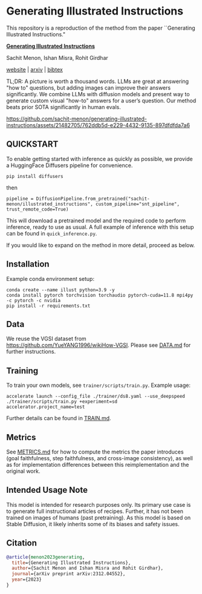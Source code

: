 # Generating Illustrated Instructions

This repository is a reproduction of the method from the paper ``Generating Illustrated Instructions."

[**Generating Illustrated Instructions**](https://arxiv.org/abs/2312.04552)

Sachit Menon, Ishan Misra, Rohit Girdhar

[website](https://facebookresearch.github.io/IllustratedInstructions/) | [arxiv](https://arxiv.org/abs/2312.04552) | [bibtex](#citation)

TL;DR: A picture is worth a thousand words. LLMs are great at answering "how to" questions, but adding images can improve their answers significantly. We combine LLMs with diffusion models and present way to generate custom visual "how-to" answers for a user’s question. Our method beats prior SOTA significantly in human evals.

https://github.com/sachit-menon/generating-illustrated-instructions/assets/21482705/762ddb5d-e229-4432-9135-897dfdfda7a6



## QUICKSTART
To enable getting started with inference as quickly as possible, we provide a HuggingFace Diffusers pipeline for convenience.

```
pip install diffusers
```
then
```
pipeline = DiffusionPipeline.from_pretrained("sachit-menon/illustrated_instructions", custom_pipeline="snt_pipeline", trust_remote_code=True)
```
This will download a pretrained model and the required code to perform inference, ready to use as usual.
A full example of inference with this setup can be found in `quick_inference.py`.

If you would like to expand on the method in more detail, proceed as below. 

## Installation

Example conda environment setup:
```
conda create --name illust python=3.9 -y
conda install pytorch torchvision torchaudio pytorch-cuda=11.8 mpi4py -c pytorch -c nvidia
pip install -r requirements.txt
```

## Data
We reuse the VGSI dataset from https://github.com/YueYANG1996/wikiHow-VGSI. Please see [DATA.md](docs/DATA.md) for further instructions. 

## Training

To train your own models, see `trainer/scripts/train.py`. Example usage:
```
accelerate launch --config_file ./trainer/ds8.yaml --use_deepspeed ./trainer/scripts/train.py +experiment=sd accelerator.project_name=test
```

Further details can be found in [TRAIN.md](docs/TRAIN.md).

## Metrics

See [METRICS.md](docs/METRICS.md) for how to compute the metrics the paper introduces (goal faithfulness, step faithfulness, and cross-image consistency), as well as for implementation differences between this reimplementation and the original work.

## Intended Usage Note

This model is intended for research purposes only. Its primary use case is to generate full instructional articles of recipes. Further, it has not been trained on images of humans (past pretraining). As this model is based on Stable Diffusion, it likely inherits some of its biases and safety issues.


## Citation

```bibtex
@article{menon2023generating,
  title={Generating Illustrated Instructions},
  author={Sachit Menon and Ishan Misra and Rohit Girdhar},
  journal={arXiv preprint arXiv:2312.04552},
  year={2023}
}
```
